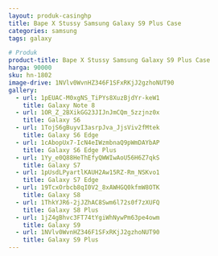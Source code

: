 ```yaml
---
layout: produk-casinghp
title: Bape X Stussy Samsung Galaxy S9 Plus Case
categories: samsung
tags: galaxy

# Produk
product-title: Bape X Stussy Samsung Galaxy S9 Plus Case
harga: 90000
sku: hn-1802
image-drive: 1NVlv0WvnHZ346F1SFxRKjJ2gzhoNUT90
gallery:
  - url: 1pEUAC-M0xgNS_TiPYs8XuzBjdYr-keW1
    title: Galaxy Note 8
  - url: 1OR_Z_2BXikGG23JIJnJmCQm_5zzjnz0x
    title: Galaxy S6
  - url: 1TojS6gBuyvI3asrpJva_JjsViv2fMtek
    title: Galaxy S6 Edge
  - url: 1cAbopUx7-IcN4eIWzmbnaQ9pWmDAYbAP
    title: Galaxy S6 Edge Plus
  - url: 1Yy_e0Q88HeThEfyQWWIwAoU56H6Z7qkS
    title: Galaxy S7
  - url: 1pUsdLPyartlKAUH2Aw15RZ-Rm_NSKvo1
    title: Galaxy S7 Edge
  - url: 19TcxOrbcb8qI0V2_8xAWHGQ0kfmW8OTK
    title: Galaxy S8
  - url: 1ThkYJR6-2jJZhAC8Swm6l72s0f7zXUFQ
    title: Galaxy S8 Plus
  - url: 1jZ4gBhvc3FT74tYgiWhNywPm63pe4owm
    title: Galaxy S9
  - url: 1NVlv0WvnHZ346F1SFxRKjJ2gzhoNUT90
    title: Galaxy S9 Plus
---
```

